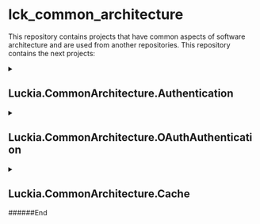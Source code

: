 

# lck_common_architecture

This repository contains projects that have common aspects of software architecture and are used from another repositories. This repository contains the next projects:


<details>
<summary><h2 style="cursor:pointer">Luckia.CommonArchitecture.Authentication</h2></summary>  
It's a project used by API's for allow authentication and authorization of the clients. For example, this project is used in CreditTicketApi.
### How to use it?
1. Install the Nuget Package in the API where it is needed.
2. It's necessary to include an "AuthenticationParams" section in appsettings.json and appsettings.Development.json files to configure the authentication information (authkeys, type of authentication method, etc.).
   AuthenticationParams will contain the AuthenticationMethod, that can have three values: 
    1. AuthKeyAuthentication: It uses the AuthKeyAuthenticationSection. This section provides a list of clients with roles and authkeys to authorize this clients to call endpoints of the API. In this case, the BasicAuthenticationKey and the BasicUserPassAuthenticationSection can be empty because they are not used.
       ```json
       "AuthenticationParams": {
		  "AuthenticationMethod": "AuthKeyAuthentication",
		  "BasicAuthenticationKey": "",
		  "BasicUserPassAuthenticationSection": {
			"Username": "",
			"Password": "",
			"Crypto": "",
			"Key": "",
			"IV": ""
		  },
		  "AuthKeyAuthenticationSection": {
			"Clients": [
			  {
				"Name": "CreditsTickets",
				"AuthKey": "BananaSmoothie",
				"Roles": "External"
			  },
			  {
				"Name": "CreateCreditsTickets",
				"AuthKey": "OrangeSmoothie",
				"Roles": "Internal"
			  }
			]
		  }
		}
        ```
		Then, each Controller or each method that needs to be authenticated will contain the annotation: [Authorize(Roles = "RoleName")], for example:
		```csharp
		[Authorize(Roles = "External")]
		```
		or
		```csharp
		[Authorize(Roles = "Internal")]
		```
		Using this AuthenticationMethod, requests must contain a header "AuthKey" with the right value of the auth key in plain text.
		
    2. BasicAuthentication: Uses BasicAuthenticationKey param to authorize the use of the endpoints of the API. In this case, the AuthKeyAuthenticationSection and the BasicUserPassAuthenticationSection can be empty because they are not used.
       ```json
	   "AuthenticationParams": {
		  "AuthenticationMethod": "BasicAuthentication",
		  "BasicAuthenticationKey": "BananaSmoothie",
		  "BasicUserPassAuthenticationSection": {
			"Username": "",
			"Password": "",
			"Crypto": "",
			"Key": "",
			"IV": ""
		  "AuthKeyAuthenticationSection": {
			"Clients": [
			  {
				"Name": "",
				"AuthKey": "",
				"Roles": ""
			  }
			]
		  }
		}
        ```
		Using this AuthenticationMethod, requests must contain a header "Authorization" with value "Basic " + the value of the BasicAuthenticationKey (BananaSmoothie in the example) encoded in Base64, for the example: "Basic QmFuYW5hU21vb3RoaWU="
		
	3. BasicUserPassAuthentication: It uses the BasicUserPassAuthenticationSection, which has five params: the username and the password to access to the endpoints of the API, a Crypto param that indicates if that information is in plain text (Z = 0) or encoded in Base64 (Z = 1), and Key and IV (Inicialization vector) params, that are used to decrypt the password (these two params must not be changed). In this case, the BasicAuthentication and the AuthKeyAuthenticationSection can be empty because they are not used.
		```json
	   "AuthenticationParams": {
		  "AuthenticationMethod": "BasicUserPassAuthentication",
		  "BasicAuthenticationKey": "",
		  "BasicUserPassAuthenticationSection": {
			"Username": "CreditsTickets",
			"Password": "BananaSmoothie",
			"Crypto": "Z" -> Z = 0 or 1,
			"Key": "GmOvoDE72fDw+JDF/ml7M0BmP+/w9ShpquMOKBJYny4=",
			"IV": "QijIDGZBx+HCv3Mo8AWrrQ=="
		  "AuthKeyAuthenticationSection": {
			"Clients": [
			  {
				"Name": "",
				"AuthKey": "",
				"Roles": ""
			  }
			]
		  }
		}
		```
		Using this AuthenticationMethod, requests must contain a header "Authorization" with value "Basic " + the value of the username and the password of the BasicUserPassAuthenticationSection, with the format username:password (CreditsTickets:BananaSmoothie in the example). If the Crypto param is "1", the password must be encrypted using the Rijndael algorithm, for the example: "Basic Q3JlZGl0c1RpY2tldHM6ZEFQWTUwbkRXUmVRR0FGcFIydHFRUT09".

3. Add the AuthenticationParams parameter to the app settings file, for example the latest parameter in the class:
	```csharp
	public class CreditTicketApiAppSettings
	{
		[Required]
		public string Log4NetConfigFile { get; set; }

		[Required]
		public APIInfo APIInfo { get; set; }

		[Required]
		public ConnectionStrings ConnectionStrings { get; set; }

		[Required]
		public string LogFolder { get; set; }

		[Required]
		public AuthenticationParams AuthenticationParams { get; set; }        
	}
	```	
	
4. Add the authentication in the method ConfigureServices in Startup.cs file

	```csharp
	public void ConfigureServices(IServiceCollection services){

		....

		//Get from AuthenticationParams from the configuration
		var appSettingsSection = Configuration.GetSection(nameof(CreditTicketApiAppSettings));
        var appSettings = appSettingsSection.Get<CreditTicketApiAppSettings>();

		// Adding a singleton of AuthenticationParams with the read value so it can be used by dependency injection
		services.AddSingleton(typeof(AuthenticationParams), appSettings.AuthenticationParams);

		//AuthenticationHandlerFactory returns the related authentication according to the configuration variable and then we call Initialize method to start the authentication
		AuthenticationHandlerFactory.Instantiate(appSettings.AuthenticationParams, null, Logger, Encoder, Clock).Initialize(services);
	}
	```

5. Enable it in the Configure method with the necessary configuration for the authentication and authorization

	```csharp
	public void Configure(IApplicationBuilder app, IWebHostEnvironment env, ILoggerFactory loggerFactory){

		...
		
		//Get from AuthenticationParams from the configuration (recommended: reuse the same appSettings variable used in ConfigureServices method saving it as class variable
		var appSettingsSection = Configuration.GetSection(nameof(CreditTicketApiAppSettings));
        var appSettings = appSettingsSection.Get<CreditTicketApiAppSettings>();

		//AuthenticationHandlerFactory returns the related authentication according to the configuration variable and then we call Enable method to activate the necessary configuration for the authentication and authorization
		AuthenticationHandlerFactory.Instantiate(appSettings.AuthenticationParams, null, Logger, Encoder, Clock).Enable(app);

		app.UseAuthorization();
	}
	```

6. Full example of Developmentconfiguration file used in CreditTicketApi. It is recommended use a specific name for the AppSettings section (CreditTicketApiAppSettings in the example) in order to be able to create different Octopus variables for differents APIs in the same repository, for example CreditTicketApiAppSettings:AuthenticationParams:AuthenticationMethod=AuthKeyAuthentication for one API and SessionApiSettings:AuthenticationParams:AuthenticationMethod=BasicAuthentication for other one.
	```json
	{
	  "AllowedHosts": "*",
	  "Log4NetConfigFile": {
		"Name": "log4net.config"
	  },
	  "CreditTicketApiAppSettings": {
		"APIInfo": {
		  "Title": "Luckia CreditTicket API",
		  "Description": "API for operations with credit tickets",
		  "Version": "1.0",
		  "DefaultCulture": "es-ES"
		},
		"ConnectionStrings": {
		  "MainConnectionString": "Server=test-db01.htkem.local;User Id=XXXXXXXX;Password=XXXXXXXX;Database=CanariesDB;Application Name=CreditTicketAPI"
		},
		"LogFolder": "C:\\CreditTicket_Logs\\",
		"AuthenticationParams": {
		  "AuthenticationMethod": "AuthKeyAuthentication",
		  "BasicAuthenticationKey": "",
		  "BasicUserPassAuthenticationSection": {
			"Username": "",
			"Password": "",
			"Crypto": "",
			"Key": "",
			"IV": ""
		  },
		  "AuthKeyAuthenticationSection": {
			"Clients": [
			  {
				"Name": "CreditsTickets",
				"AuthKey": "BananaSmoothie",
				"Roles": "External"
			  }
			]
		  }
		}
	  }
	}
	```
</details>
<details>
<summary><h2 style="cursor:pointer">Luckia.CommonArchitecture.OAuthAuthentication</h2></summary>  
It's a project used by API's for allow oauth authorization. For example, this project is used in CreditTicketApi.

### How to use it?

1. Install the Nuget Package in the API where it is needed. After this the package Owin.Token.AspNetCore should be installed in order to not having running issues with the Nuget Package used for OAuth authentication.

2. Add the OAuth authentication and session parameters to the appsettings.json file
```
"OAuthAuthenticationSettings": {
  "DecryptionKey": "6A5571F8277568467B4FFACAD2A912CD26058E3181657EC15B6068892C3676AC",
  "ValidationKey": "4FE0EC2B6FBEA210D96D7CFE46722BD51A0FBB580EFE2517A92AE4D1782751325D1D352EF78280B516B3538291772B5A1E15464CBDA8817044B5DFC3B8BD5A0E",
  "ValidationMethod": "SHA1",
  "EncryptionMethod": "AES"
},
"SessionApiSettings": {
  "Username": "sessionApiUser",
  "Password": "Bura2020",
  "Timeout": "0:0:15",
  "SessionApiUrl": "http://test-iis03.htkem.local:9052/"
},
 ```
3. Enable it in the ConfigureServices method from Startup.cs file with the necessary configuration for the oauth authentication.

 ```
services.AddMvc(options => options.EnableEndpointRouting = false).SetCompatibilityVersion(CompatibilityVersion.Version_2_2);
var appSettingsOAuthSection = Configuration.GetSection(nameof(OAuthAuthenticationSettings));
var OAuthSettings = appSettingsOAuthSection.Get<OAuthAuthenticationSettings>();
var appSettingsSessionSection = Configuration.GetSection(nameof(SessionApiSettings));
var SessionSettings = appSettingsSessionSection.Get<SessionApiSettings>();
OAuthAuthentication.Initialize(services, OAuthSettings, SessionSettings);
 ```

4. Now you can access player information in the controller like the following example:

 ```
this.GetPlayerId().Value
 ```

5. Use the Authorization attribute from this nuget package and authorize the OAuth token.

 ```
[AuthorizeByToken]
[HttpPost]
[Route("creditticket/HideFromHistory")]
 ```
</details>
<details>
<summary><h2 style="cursor:pointer">Luckia.CommonArchitecture.Cache</h2></summary>
it's a project used by client projects like WebApi or Backend to manage in-memory data store like: Redis.

This package contains **BaseCacheRepository** class. This is the base class which contains the CRUD methods to manage in-Memory Data,  **BaseCacheRepository** is an abstract class, therefore you need to implement it  and override its methods.  

In this case the engine is REDIS but it could be used by others Engines based on In-Memory Data store like MongoDB, couchBD, etc..

### How to use it?

1. Install the Nuget Package in the project where it is needed. After this, the package **NRediSearch** should be installed in order to not having running issues with the Nuget Package used for CommonArchitecture.Cache.

2. It's necessary to include parameters in appsettings.json and appsettings.Development.json files to configure the cache information:

 1.Create a node which contains the following parameters, this parameters should be naming according the business needs: 
 
 1. **CustomParentNodeName**: custom parent name of the node. 
 2. **Connection**: connectionstring of redis cache server.
 3.  **IndexName**: custom index name. the nomenclature should be:
      *Environment_project_CustomName*
 4.  **DefaultLimit**: limit of results by default.
 5.  **DefaultLanguage**: Language by default.
 6.  **SerializationKey**: Name of the object for serialization. that means object class woud be the object in this sample.

  	Let's create a full example based on a Person Entity:
	1. create Person Class
```csharp
	public class Person
	{
			public string Id;
			public string Name;
			public string LastName;
			public string address;
	}
```
b.The configuration in app.settings and app.{*Environment* }.settings: 
 ```json
 {
			 "PersonsCache": {
			   "Connection": "localhost",
			   "IndexName": "Environment_project_CustomName",
			  "DefaultLimit": "1000",
			   "DefaultLanguage": "Spanish",
			   "SerializationKey": "AllObject"
			 }
}
```
c.Create a repository and implement  <b>BaseCacheRepository</b> 
<p>
		<b>BaseCacheRepository</b> methods:.
		<b>abstract methods</b>:
		<b>GetSchemaFields()</b>: In this method it will be defined the columns. You can choose what colunms want to save as a search fields.  This is usefull when you are going to search in the cache.
		<b>GetLanguage()</b>: it will be defined the the language. Indicates the default language for data in the index. 
		<b>GetSerializationKey()</b>: defined the name of the key where all the object class is saved in JSON Format. 		
		</p>
		<b>CRUD methods</b>:
		<b>FillCache()</b>: Save all data in the cache. 
		<b>Add()</b>: this method add a new Key-Value document in the cache. you must create a Dictionary and pass as a parameter to Add base method. *parameters: base.Add(string Id, Dictionary< string, dynamic>) *
		 <b>Update()</b>: update a new Key-Value document in the cache. you must create a Dictionary and pass as a parameter to Update base method. *parameters: base.Update(string Id, Dictionary< string, dynamic>) *
		<b>Get()</b>: retrieve data from the cache. Is necesary set the object type in base.Get method and pass Id.  Example: *base.Get< Class>(id)*
		<b>Delete()</b>: this method delete a key-value data in cache. *Parameters: id.   Example: base.Delete(id)*
	 ```csharp
	public class PersonRepository : BaseCacheRepository
	{
			private readonly string INDEX_NAME = "";
			private readonly string DefaultLanguage = "";
			private readonly int DefaultLimit;
			private readonly string SerializationKey = "";
			private IConfiguration _configuration;

		public PersonRepository(IConfiguration configuration):
			base(configuration["CustomParentNodeName:Connection"], configuration["CustomParentNodeName:IndexName"])
		{
			_logRepository = logRepository;
			_configuration = configuration;
			_bonusEngineSysInfoRepository = bonusEngineSysInfoRepository;
			INDEX_NAME = _configuration["CustomParentNodeName:IndexName"];
			DefaultLimit = Convert.ToInt32(_configuration["CustomParentNodeName:DefaultLimit"]);
			DefaultLanguage = _configuration["CustomParentNodeName:DefaultLanguage"];
			SerializationKey = _configuration["CustomParentNodeName:SerializationKey"];
		}
		//the implementation of the GetSchemaFields() would be:
	  protected override string[] GetSchemaFields()
		{
			return new string[] {
				"Id",
				"Name",
				"LastName"
			};
		}

		protected override string GetLanguage()
		{
			return DefaultLanguage;
		}

		protected override string GetSerializationKey()
		{
			return SerializationKey;
		}

		public void FillDataCache()
			{            
				DropIndex();
				CreateIndex();
				var data = GetAllPersonData();
				var list = new List<DocumentEntities>();

				foreach (var item in data)
				{
					var dictItem = new Dictionary<string, dynamic>
					{
						{ "Id", person.Id },
						{ "Name", person.Name },
						{ "LastName", person.LastName },
						{ "Address", person.Address },
						{ "AllPersonObject", JsonConvert.SerializeObject(person, Formatting.Indented) }
					};

					var document = new DocumentEntities
					{
						DocumentId = item.Id.ToString(),
						DocumentsValues = dictItem,
						Index = INDEX_NAME,
						ExpirationTime = DateTime.Now
					}; 
					list.Add(document);
				}
				FillCache(list);            
			}

			public CacheResponse Add(Person person)
			{           
				 var dictItem = new Dictionary<string, dynamic>
					{
						{ "Id", person.Id },
						{ "Name", person.Name },
						{ "LastName", person.LastName },
						{ "Address", person.Address },
						{ "AllPersonObject", JsonConvert.SerializeObject(person, Formatting.Indented) }
					};

				 return base.Add(person.Id.ToString(), dictItem);
			}

			public bool Update(Person person)
			{           
				var dictItem = new Dictionary<string, dynamic>
					{
						{ "Id", person.Id },
						{ "Name", person.Name },
						{ "LastName", person.LastName },
						{ "Address", person.Address },
						{ "AllPersonObject", JsonConvert.SerializeObject(person, Formatting.Indented) }
					};

				 return base.Update(Id, dictItem);
			}

			public Person Get(string Id)
			{ 
				return Get<Person>(Id); 
			}

			public bool Delete(string Id)
			{
				return Delete(Id);
			}
	 }
	```
Is recommended for good practices, create a Interface and implement it to encapsulate CRUDs funtionalities .
```csharp
  public interface IPerson
    {
        void FillPersonCache();
        CacheResponse AddPerson(Person person);
		bool UpdatePerson(Person person);
		Person GetPerson(string Id);
        bool DeletePerson(string Id);
    }
```
```csharp
public class PersonRepository : BaseCacheRepository, IPerson
	{
		//implementation here
	}
```
</details>
######End
